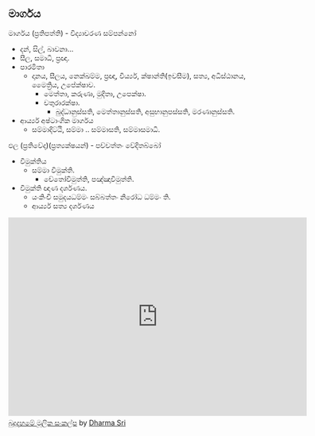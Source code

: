 ## මාර්ගය

මාර්ගය (ප්‍රතිපත්ති) - විද්‍යාචරණ සම්පන්නෝ
- දන්, සිල්, බාවනා...
- සීල, සමාධි, ප්‍රඥා.
- පාරමිතා
  - දානය, සීලය, නෙක්ඛම්ම, ප්‍රඥා, වීර්ය්‍ය, ක්ෂාන්ති(ඉවසීම), සත්‍ය, අධිස්ඨානය, මෛත්‍රිය, උපේක්ෂාව.
    - මෙත්තා, කරුණා, මුදිතා, උපෙක්ෂා.
    - චතුරාරක්ෂා.
      - බුද්ධානුස්සති, මෙත්තානුස්සති, අසුභානුපස්සති, මරණානුස්සති.
- ආර්ය්‍ය අෂ්ටාංගික මාර්ගය
  - සම්මාදිට්ඨි, සම්මා .. සම්මාසති, සම්මාසමාධි.


ඵල (ප්‍රතිවේද)(ප්‍රත්‍යක්ෂයන්) - පච්චත්තං වේදිතබ්බෝ
- විමුක්තිය
  - සම්මා විමුක්ති.
    - චේතෝවිමුත්ති, පඤ්ඤාවිමුත්ති.
- විමුක්ති ඥාණ දර්ශණය.
  - යංකිංචි සමුදයධම්මං සබ්බත්තං නිරෝධ ධම්මං ති.
  - ආර්ය්‍ය සත්‍ය දර්ශණය

<iframe id=y width="600" height="400" frameborder="0" src="https://www.mindmeister.com/maps/public_map_shell/1330509214/_?width=600&height=400&z=auto&presentation=1" scrolling="no" style="overflow: hidden; margin-bottom: 5px;">Your browser is not able to display frames. Please visit <a href="https://www.mindmeister.com/1330509214/_" target="_blank">බුදුදහමේ මූලික සංකල්ප</a> on MindMeister.</iframe>

<div class="mb-5"><a href="https://www.mindmeister.com/1330509214/_" target="_blank">බුදුදහමේ මූලික සංකල්ප</a> by <a href="https://www.mindmeister.com/users/channel/27637032" target="_blank">Dharma Sri</a>
</div>
